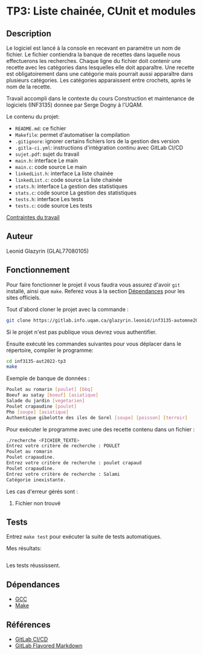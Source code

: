 # TP3: Liste chainée, CUnit et modules


## Description

Le logiciel est lancé à la console en recevant en paramètre un nom de fichier.
Le fichier contiendra la banque de recettes dans laquelle nous effectuerons 
les recherches. Chaque ligne du fichier doit contenir une recette avec les 
catégories dans lesquelles elle doit apparaître. Une recette est obligatoirement 
dans une catégorie mais pourrait aussi apparaître dans plusieurs catégories. Les
catégories apparaissent entre crochets, après le nom de la recette.

Travail accompli dans le contexte du cours 
Construction et maintenance de logiciels (INF3135) donnee par Serge Dogny à
l'UQAM.

Le contenu du projet:

* `README.md`: ce fichier
* `Makefile`: permet d'automatiser la compilation
* `.gitignore`: ignorer certains fichiers lors de la gestion des version
* `.gitla-ci.yml`: instructions d'intégration continu avec GitLab CI/CD
* `sujet.pdf`: sujet du travail
* `main.h`: interface Le main
* `main.c`: code source Le main
* `linkedList.h`: interface La liste chainée
* `linkedList.c`: code source La liste chainée
* `stats.h`: interface La gestion des statistiques
* `stats.c`: code source La gestion des statistiques
* `tests.h`: interface Les tests
* `tests.c`: code source Les tests

[Contraintes du travail](sujet.pdf)

## Auteur

Leonid Glazyrin (GLAL77080105)

## Fonctionnement

Pour faire fonctionner le projet il vous faudra vous assurez d'avoir `git`
installé, ainsi que `make`. Referez vous à la section [Dépendances](#dépendances) 
pour les sites officiels.

Tout d'abord cloner le projet avec la commande :
```sh
git clone https://gitlab.info.uqam.ca/glazyrin.leonid/inf3135-automne2022-tp3.git
```
Si le projet n'est pas publique vous devrez vous authentifier.

Ensuite exécuté les commandes suivantes pour vous déplacer dans le répertoire, 
compiler le programme:
```sh
cd inf3135-aut2022-tp3
make
```

Exemple de banque de données :
```sh
Poulet au romarin [poulet] [bbq]
Boeuf au satay [boeuf] [asiatique]
Salade du jardin [vegetarien]
Poulet crapaudine [poulet]
Pho [soupe] [asiatique]
Authentique gibelotte des iles de Sorel [soupe] [poisson] [terroir]
```

Pour exécuter le programme avec une des recette contenu dans un fichier :
```sh
./recherche <FICHIER_TEXTE>
Entrez votre critère de recherche : POULET
Poulet au romarin
Poulet crapaudine.
Entrez votre critère de recherche : poulet crapaud
Poulet crapaudine.
Entrez votre critère de recherche : Salami
Catégorie inexistante.
```

Les cas d'erreur gérés sont :

1. Fichier non trouvé

## Tests

Entrez `make test` pour exécuter la suite de tests automatiques.

Mes résultats:
```sh
```
Les  tests réussissent.

## Dépendances

* [GCC](https://gcc.gnu.org/)
* [Make](https://www.gnu.org/software/make/manual/make.html)

## Références

* [GitLab CI/CD](https://docs.gitlab.com/ee/ci/)
* [GitLab Flavored Markdown](https://docs.gitlab.com/ee/user/markdown.html)